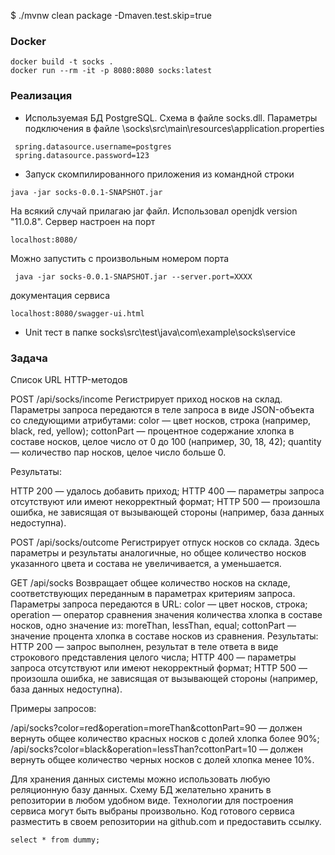 $ ./mvnw clean package -Dmaven.test.skip=true

### Docker
```
docker build -t socks .
docker run --rm -it -p 8080:8080 socks:latest
```
### Реализация
* Используемая БД  PostgreSQL. Схема в файле socks.dll. Параметры подключения в файле  \socks\src\main\resources\application.properties
```
 spring.datasource.username=postgres
 spring.datasource.password=123
```
* Запуск скомпилированного приложения из командной строки
 ```
java -jar socks-0.0.1-SNAPSHOT.jar
```
 На всякий случай прилагаю jar файл. Использовал openjdk version "11.0.8".
 Сервер настроен на порт 
```
localhost:8080/
 ```
Можно запустить с произвольным номером порта
```
 java -jar socks-0.0.1-SNAPSHOT.jar --server.port=XXXX

```
документация сервиса
```
localhost:8080/swagger-ui.html
```
* Unit тест в папке  socks\src\test\java\com\example\socks\service

### Задача
Список URL HTTP-методов

POST /api/socks/income    Регистрирует приход носков на склад.
Параметры запроса передаются в теле запроса в виде JSON-объекта со следующими атрибутами:
color — цвет носков, строка (например, black, red, yellow);
cottonPart — процентное содержание хлопка в составе носков, целое число от 0 до 100 (например, 30, 18, 42);
quantity — количество пар носков, целое число больше 0.

Результаты:

HTTP 200 — удалось добавить приход;
HTTP 400 — параметры запроса отсутствуют или имеют некорректный формат;
HTTP 500 — произошла ошибка, не зависящая от вызывающей стороны (например, база данных недоступна).

POST /api/socks/outcome Регистрирует отпуск носков со склада. Здесь параметры и результаты аналогичные, но общее количество носков указанного цвета и состава не увеличивается, а уменьшается.

GET /api/socks   Возвращает общее количество носков на складе, соответствующих переданным в параметрах критериям запроса.
Параметры запроса передаются в URL:
color — цвет носков, строка;
operation — оператор сравнения значения количества хлопка в составе носков, одно значение из: moreThan, lessThan, equal;
cottonPart — значение процента хлопка в составе носков из сравнения.
Результаты:
HTTP 200 — запрос выполнен, результат в теле ответа в виде строкового представления целого числа;
HTTP 400 — параметры запроса отсутствуют или имеют некорректный формат;
HTTP 500 — произошла ошибка, не зависящая от вызывающей стороны (например, база данных недоступна).

Примеры запросов:

/api/socks?color=red&operation=moreThan&cottonPart=90 — должен вернуть общее количество красных носков с долей хлопка более 90%;
/api/socks?color=black&operation=lessThan?cottonPart=10 — должен вернуть общее количество черных носков с долей хлопка менее 10%.

Для хранения данных системы можно использовать любую реляционную базу данных. Схему БД желательно хранить в репозитории в любом удобном виде.
Технологии для построения сервиса могут быть выбраны произвольно.
Код готового сервиса разместить в своем репозитории на github.com и предоставить ссылку.

```oracle-plsql
select * from dummy;
```